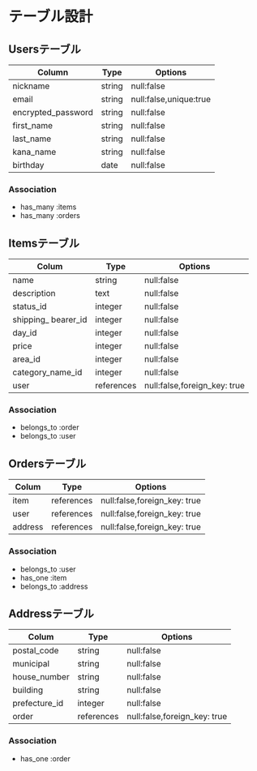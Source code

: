 # テーブル設計

## Usersテーブル　

| Column             | Type   | Options                   |
| ------------------ | ------ | ------------------------- |
| nickname           | string | null:false                |
| email              | string | null:false,unique:true    |
| encrypted_password | string | null:false                |
| first_name         | string | null:false                |
| last_name          | string | null:false                |
| kana_name          | string | null:false                |
| birthday           | date   | null:false                |

### Association

- has_many :items
- has_many :orders




## Itemsテーブル

| Colum              | Type       | Options                       |
| ------------------ | ---------- | ----------------------------- |
| name               | string     | null:false                    |
| description        | text       | null:false                    |
| status_id          | integer    | null:false                    |
| shipping_ bearer_id| integer    | null:false                    |
| day_id             | integer    | null:false                    |
| price              | integer    | null:false                    |
| area_id            | integer    | null:false                    |
| category_name_id   | integer    | null:false                    |
| user               | references | null:false,foreign_key: true  |




### Association

- belongs_to :order
- belongs_to :user





## Ordersテーブル

| Colum              | Type       | Options                        |
| ------------------ | ---------- | ------------------------------ |
| item               | references | null:false,foreign_key: true   |
| user               | references | null:false,foreign_key: true   |
| address            | references | null:false,foreign_key: true   |


### Association


- belongs_to :user
- has_one :item
- belongs_to :address




## Addressテーブル

| Colum              | Type       | Options                        |
| ------------------ | ---------- | ------------------------------ |
| postal_code        | string     | null:false                     |
| municipal          | string     | null:false                     |
| house_number       | string     | null:false                     |
| building           | string     | null:false                     |
| prefecture_id      | integer    | null:false                     |
| order              | references | null:false,foreign_key: true   |



### Association

- has_one :order
